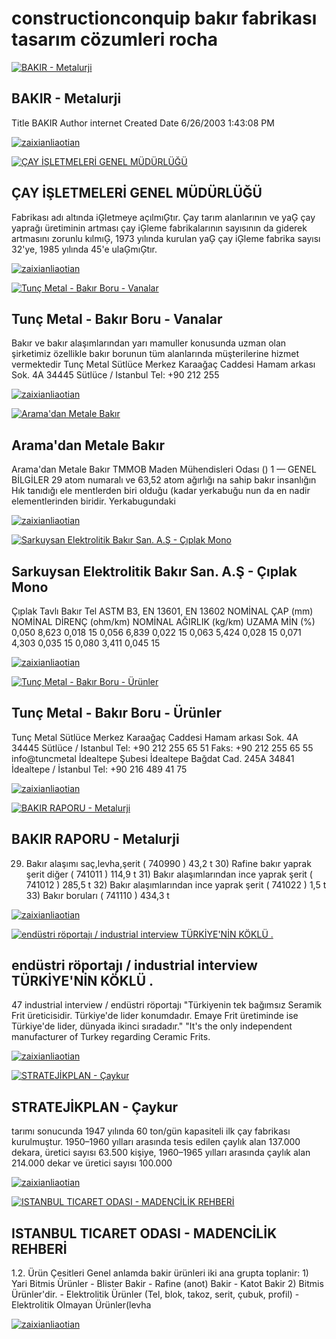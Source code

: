 # constructionconquip bakır fabrikası tasarım cözumleri rocha
<a href="https://mnn.zoosnet.net/LR/Chatpre.aspx?id=MNN94995150&p=https://topgrinding.com/" target="_blank">![BAKIR - Metalurji](https://github.com/technlg/images/blob/main/62.jpg)</a>
## BAKIR - Metalurji
Title BAKIR Author internet Created Date 6/26/2003 1:43:08 PM
<a href="https://mnn.zoosnet.net/LR/Chatpre.aspx?id=MNN94995150&p=https://topgrinding.com/" target="_blank"><img src="https://github.com/technlg/images/raw/main/chat11.jpg" alt="zaixianliaotian"/></a><a href="//whatsapp.shibangsoft.com/WhatsApp.php" ><img src="https://github.com/technlg/images/raw/main/chat11.png" alt=""></a>
<a href="https://mnn.zoosnet.net/LR/Chatpre.aspx?id=MNN94995150&p=https://topgrinding.com/" target="_blank">![ÇAY İŞLETMELERİ GENEL MÜDÜRLÜĞÜ](https://github.com/technlg/images/blob/main/6.jpg)</a>
## ÇAY İŞLETMELERİ GENEL MÜDÜRLÜĞÜ
Fabrikası adı altında iĢletmeye açılmıĢtır. Çay tarım alanlarının ve yaĢ çay yaprağı üretiminin artması çay iĢleme fabrikalarının sayısının da giderek artmasını zorunlu kılmıĢ, 1973 yılında kurulan yaĢ çay iĢleme fabrika sayısı 32'ye, 1985 yılında 45'e ulaĢmıĢtır.
<a href="https://mnn.zoosnet.net/LR/Chatpre.aspx?id=MNN94995150&p=https://topgrinding.com/" target="_blank"><img src="https://github.com/technlg/images/raw/main/chat11.jpg" alt="zaixianliaotian"/></a><a href="//whatsapp.shibangsoft.com/WhatsApp.php" ><img src="https://github.com/technlg/images/raw/main/chat11.png" alt=""></a>
<a href="https://mnn.zoosnet.net/LR/Chatpre.aspx?id=MNN94995150&p=https://topgrinding.com/" target="_blank">![Tunç Metal - Bakır Boru - Vanalar](https://github.com/technlg/images/blob/main/29.jpg)</a>
## Tunç Metal - Bakır Boru - Vanalar
Bakır ve bakır alaşımlarından yarı mamuller konusunda uzman olan şirketimiz özellikle bakır borunun tüm alanlarında müşterilerine hizmet vermektedir Tunç Metal Sütlüce Merkez Karaağaç Caddesi Hamam arkası Sok. 4A 34445 Sütlüce / Istanbul Tel: +90 212 255
<a href="https://mnn.zoosnet.net/LR/Chatpre.aspx?id=MNN94995150&p=https://topgrinding.com/" target="_blank"><img src="https://github.com/technlg/images/raw/main/chat11.jpg" alt="zaixianliaotian"/></a><a href="//whatsapp.shibangsoft.com/WhatsApp.php" ><img src="https://github.com/technlg/images/raw/main/chat11.png" alt=""></a>
<a href="https://mnn.zoosnet.net/LR/Chatpre.aspx?id=MNN94995150&p=https://topgrinding.com/" target="_blank">![Arama'dan Metale Bakır](https://github.com/technlg/images/blob/main/29.jpg)</a>
## Arama'dan Metale Bakır
Arama'dan Metale Bakır TMMOB Maden Mühendisleri Odası () 1 — GENEL BİLGİLER 29 atom numaralı ve 63,52 atom ağırlığı na sahip bakır insanlığın Hık tanıdığı ele mentlerden biri olduğu (kadar yerkabuğu nun da en nadir elementlerinden biridir. Yerkabugundaki
<a href="https://mnn.zoosnet.net/LR/Chatpre.aspx?id=MNN94995150&p=https://topgrinding.com/" target="_blank"><img src="https://github.com/technlg/images/raw/main/chat11.jpg" alt="zaixianliaotian"/></a><a href="//whatsapp.shibangsoft.com/WhatsApp.php" ><img src="https://github.com/technlg/images/raw/main/chat11.png" alt=""></a>
<a href="https://mnn.zoosnet.net/LR/Chatpre.aspx?id=MNN94995150&p=https://topgrinding.com/" target="_blank">![Sarkuysan Elektrolitik Bakır San. A.Ş - Çıplak Mono](https://github.com/technlg/images/blob/main/59.jpg)</a>
## Sarkuysan Elektrolitik Bakır San. A.Ş - Çıplak Mono
Çıplak Tavlı Bakır Tel ASTM B3, EN 13601, EN 13602 NOMİNAL ÇAP (mm) NOMİNAL DİRENÇ (ohm/km) NOMİNAL AĞIRLIK (kg/km) UZAMA MİN (%) 0,050 8,623 0,018 15 0,056 6,839 0,022 15 0,063 5,424 0,028 15 0,071 4,303 0,035 15 0,080 3,411 0,045 15 
<a href="https://mnn.zoosnet.net/LR/Chatpre.aspx?id=MNN94995150&p=https://topgrinding.com/" target="_blank"><img src="https://github.com/technlg/images/raw/main/chat11.jpg" alt="zaixianliaotian"/></a><a href="//whatsapp.shibangsoft.com/WhatsApp.php" ><img src="https://github.com/technlg/images/raw/main/chat11.png" alt=""></a>
<a href="https://mnn.zoosnet.net/LR/Chatpre.aspx?id=MNN94995150&p=https://topgrinding.com/" target="_blank">![Tunç Metal - Bakır Boru - Ürünler](https://github.com/technlg/images/blob/main/33.jpg)</a>
## Tunç Metal - Bakır Boru - Ürünler
Tunç Metal Sütlüce Merkez Karaağaç Caddesi Hamam arkası Sok. 4A 34445 Sütlüce / Istanbul Tel: +90 212 255 65 51 Faks: +90 212 255 65 55 info@tuncmetal İdealtepe Şubesi İdealtepe Bağdat Cad. 245A 34841 İdealtepe / İstanbul Tel: +90 216 489 41 75
<a href="https://mnn.zoosnet.net/LR/Chatpre.aspx?id=MNN94995150&p=https://topgrinding.com/" target="_blank"><img src="https://github.com/technlg/images/raw/main/chat11.jpg" alt="zaixianliaotian"/></a><a href="//whatsapp.shibangsoft.com/WhatsApp.php" ><img src="https://github.com/technlg/images/raw/main/chat11.png" alt=""></a>
<a href="https://mnn.zoosnet.net/LR/Chatpre.aspx?id=MNN94995150&p=https://topgrinding.com/" target="_blank">![BAKIR RAPORU - Metalurji](https://github.com/technlg/images/blob/main/11.jpg)</a>
## BAKIR RAPORU - Metalurji
29) Bakır alaşımı saç,levha,şerit ( 740990 ) 43,2 t 30) Rafine bakır yaprak şerit diğer ( 741011 ) 114,9 t 31) Bakır alaşımlarından ince yaprak şerit ( 741012 ) 285,5 t 32) Bakır alaşımlarından ince yaprak şerit ( 741022 ) 1,5 t 33) Bakır boruları ( 741110 ) 434,3 t
<a href="https://mnn.zoosnet.net/LR/Chatpre.aspx?id=MNN94995150&p=https://topgrinding.com/" target="_blank"><img src="https://github.com/technlg/images/raw/main/chat11.jpg" alt="zaixianliaotian"/></a><a href="//whatsapp.shibangsoft.com/WhatsApp.php" ><img src="https://github.com/technlg/images/raw/main/chat11.png" alt=""></a>
<a href="https://mnn.zoosnet.net/LR/Chatpre.aspx?id=MNN94995150&p=https://topgrinding.com/" target="_blank">![endüstri röportajı / industrial interview TÜRKİYE'NİN KÖKLÜ .](https://github.com/technlg/images/blob/main/33.jpg)</a>
## endüstri röportajı / industrial interview TÜRKİYE'NİN KÖKLÜ .
47 industrial interview / endüstri röportajı "Türkiyenin tek bağımsız Seramik Frit üreticisidir. Türkiye'de lider konumdadır. Emaye Frit üretiminde ise Türkiye'de lider, dünyada ikinci sıradadır." "It's the only independent manufacturer of Turkey regarding Ceramic Frits.
<a href="https://mnn.zoosnet.net/LR/Chatpre.aspx?id=MNN94995150&p=https://topgrinding.com/" target="_blank"><img src="https://github.com/technlg/images/raw/main/chat11.jpg" alt="zaixianliaotian"/></a><a href="//whatsapp.shibangsoft.com/WhatsApp.php" ><img src="https://github.com/technlg/images/raw/main/chat11.png" alt=""></a>
<a href="https://mnn.zoosnet.net/LR/Chatpre.aspx?id=MNN94995150&p=https://topgrinding.com/" target="_blank">![STRATEJİKPLAN - Çaykur](https://github.com/technlg/images/blob/main/33.jpg)</a>
## STRATEJİKPLAN - Çaykur
tarımı sonucunda 1947 yılında 60 ton/gün kapasiteli ilk çay fabrikası kurulmuştur. 1950–1960 yılları arasında tesis edilen çaylık alan 137.000 dekara, üretici sayısı 63.500 kişiye, 1960–1965 yılları arasında çaylık alan 214.000 dekar ve üretici sayısı 100.000
<a href="https://mnn.zoosnet.net/LR/Chatpre.aspx?id=MNN94995150&p=https://topgrinding.com/" target="_blank"><img src="https://github.com/technlg/images/raw/main/chat11.jpg" alt="zaixianliaotian"/></a><a href="//whatsapp.shibangsoft.com/WhatsApp.php" ><img src="https://github.com/technlg/images/raw/main/chat11.png" alt=""></a>
<a href="https://mnn.zoosnet.net/LR/Chatpre.aspx?id=MNN94995150&p=https://topgrinding.com/" target="_blank">![ISTANBUL TICARET ODASI - MADENCİLİK REHBERİ](https://github.com/technlg/images/blob/main/48.jpg)</a>
## ISTANBUL TICARET ODASI - MADENCİLİK REHBERİ
1.2. Ürün Çesitleri Genel anlamda bakir ürünleri iki ana grupta toplanir: 1) Yari Bitmis Ürünler - Blister Bakir - Rafine (anot) Bakir - Katot Bakir 2) Bitmis Ürünler'dir. - Elektrolitik Ürünler (Tel, blok, takoz, serit, çubuk, profil) - Elektrolitik Olmayan Ürünler(levha
<a href="https://mnn.zoosnet.net/LR/Chatpre.aspx?id=MNN94995150&p=https://topgrinding.com/" target="_blank"><img src="https://github.com/technlg/images/raw/main/chat11.jpg" alt="zaixianliaotian"/></a><a href="//whatsapp.shibangsoft.com/WhatsApp.php" ><img src="https://github.com/technlg/images/raw/main/chat11.png" alt=""></a>
